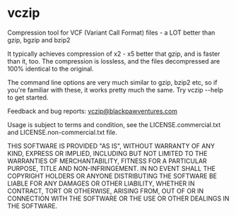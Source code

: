 # vczip
Compression tool for VCF (Variant Call Format) files - a LOT better than gzip, bgzip and bzip2

It typically achieves compression of x2 - x5 better that gzip, and is faster than it, too. The compression is lossless, and the files decompressed are 100% identical to the original.

The command line options are very much similar to gzip, bzip2 etc, so if you're familiar with these, it works pretty much the same. Try vczip --help to get started.

Feedback and bug reports: vczip@blackpawventures.com

Usage is subject to terms and condition, see the LICENSE.commercial.txt and LICENSE.non-commercial.txt file.

THIS SOFTWARE IS PROVIDED "AS IS", WITHOUT WARRANTY OF ANY KIND, EXPRESS OR IMPLIED, INCLUDING BUT NOT LIMITED TO THE WARRANTIES OF MERCHANTABILITY, FITNESS FOR A PARTICULAR PURPOSE, TITLE AND NON-INFRINGEMENT. IN NO EVENT SHALL THE COPYRIGHT HOLDERS OR ANYONE DISTRIBUTING THE SOFTWARE BE LIABLE FOR ANY DAMAGES OR OTHER LIABILITY, WHETHER IN CONTRACT, TORT OR OTHERWISE, ARISING FROM, OUT OF OR IN CONNECTION WITH THE SOFTWARE OR THE USE OR OTHER DEALINGS IN THE SOFTWARE.
